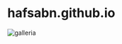 # hafsabn.github.io


![galleria](https://user-images.githubusercontent.com/100871953/160015089-ef1ca053-5595-45e5-ab40-60fa4a7ebb05.png)
